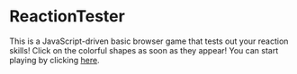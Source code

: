 # ReactionTester
This is a JavaScript-driven basic browser game that tests out your reaction skills! Click on the colorful shapes as soon as they appear! You can start playing by clicking [here](https://alvinkang.github.io/ReactionTester/).